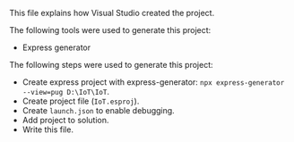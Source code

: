 This file explains how Visual Studio created the project.

The following tools were used to generate this project:
- Express generator

The following steps were used to generate this project:
- Create express project with express-generator: `npx express-generator --view=pug D:\IoT\IoT`.
- Create project file (`IoT.esproj`).
- Create `launch.json` to enable debugging.
- Add project to solution.
- Write this file.
